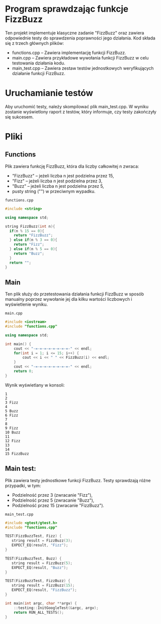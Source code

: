 # Program sprawdzając funkcje FizzBuzz

Ten projekt implementuje klasyczne zadanie "FizzBuzz" oraz zawiera odpowiednie testy do sprawdzenia poprawności jego działania. Kod składa się z trzech głównych plików:

- functions.cpp – Zawiera implementację funkcji FizzBuzz.
- main.cpp – Zawiera przykładowe wywołania funkcji FizzBuzz w celu testowania działania kodu.
- main_test.cpp – Zawiera zestaw testów jednostkowych weryfikujących działanie funkcji FizzBuzz.

# Uruchamianie testów

Aby uruchomić testy, należy skompilować plik main_test.cpp. W wyniku zostanie wyświetlony raport z testów, który informuje, czy testy zakończyły się sukcesem.

# Pliki

## Functions

Plik zawiera funkcję FizzBuzz, która dla liczby całkowitej n zwraca:

- "FizzBuzz" – jeżeli liczba n jest podzielna przez 15,
- "Fizz" – jeżeli liczba n jest podzielna przez 3,
- "Buzz" – jeżeli liczba n jest podzielna przez 5,
- pusty string ("") w przeciwnym wypadku.

`functions.cpp`

```cpp
#include <string>

using namespace std;

string FizzBuzz(int n){
  if(n % 15 == 0){
    return "FizzBuzz";
  } else if(n % 3 == 0){
    return "Fizz";
  } else if(n % 5 == 0){
    return "Buzz";
  }
  return "";
}
```

## Main

Ten plik służy do przetestowania działania funkcji FizzBuzz w sposób manualny poprzez wywołanie jej dla kilku wartości liczbowych i wyświetlenie wyniku.

`main.cpp`

```cpp
#include <iostream>
#include "functions.cpp"

using namespace std;

int main() {
    cout << "-=-=-=-=-=-=-=-=-" << endl;
    for(int i = 1; i <= 15; i++) {
        cout << i << " " << FizzBuzz(i) << endl;
    }
    cout << "-=-=-=-=-=-=-=-=-" << endl;
    return 0;
}
```

Wynik wyświetlany w konsoli:
```
1 
2 
3 Fizz
4 
5 Buzz
6 Fizz
7 
8 
9 Fizz
10 Buzz
11 
12 Fizz
13 
14 
15 FizzBuzz
```
## Main test:

Plik zawiera testy jednostkowe funkcji FizzBuzz. Testy sprawdzają różne przypadki, w tym:

- Podzielność przez 3 (zwracanie "Fizz"),
- Podzielność przez 5 (zwracanie "Buzz"),
- Podzielność przez 15 (zwracanie "FizzBuzz").

`main_test.cpp`

```cpp
#include <gtest/gtest.h>
#include "functions.cpp"

TEST(FizzBuzzTest, Fizz) {
   string result = FizzBuzz(3);
   EXPECT_EQ(result, "Fizz");
}

TEST(FizzBuzzTest, Buzz) {
   string result = FizzBuzz(5);
   EXPECT_EQ(result, "Buzz");
}

TEST(FizzBuzzTest, FizzBuzz) {
   string result = FizzBuzz(15);
   EXPECT_EQ(result, "FizzBuzz");
}

int main(int argc, char **argv) {
    ::testing::InitGoogleTest(&argc, argv);
    return RUN_ALL_TESTS();
}
```
